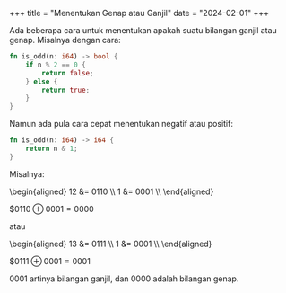 +++
title   = "Menentukan Genap atau Ganjil"
date    = "2024-02-01"
+++

Ada beberapa cara untuk menentukan apakah suatu bilangan ganjil atau genap.
Misalnya dengan cara:

```rust
fn is_odd(n: i64) -> bool {
    if n % 2 == 0 {
        return false;
    } else {
        return true;
    }
}
```

Namun ada pula cara cepat menentukan negatif atau positif:

```rust
fn is_odd(n: i64) -> i64 {
    return n & 1;
}
```

Misalnya:

\begin{aligned}
12  &= 0110 \\\\
1   &= 0001 \\\\
\end{aligned}

$$0110 \oplus 0001 = 0000$

atau

\begin{aligned}
13  &= 0111 \\\\
1   &= 0001 \\\\
\end{aligned}

$$0111 \oplus 0001 = 0001$

$0001$ artinya bilangan ganjil, dan $0000$ adalah bilangan genap.
